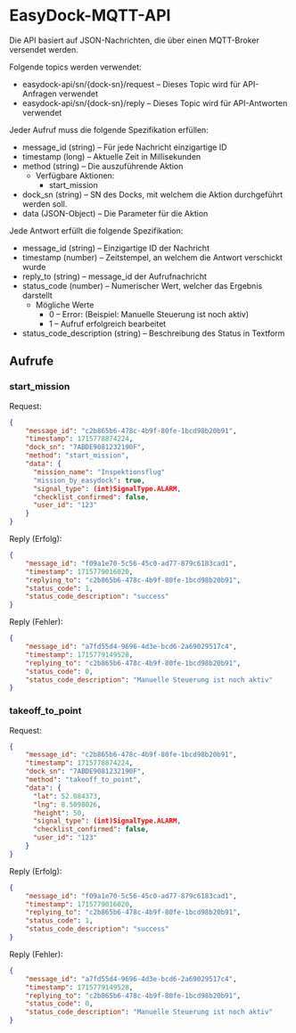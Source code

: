 # EasyDock-MQTT-API

Die API basiert auf JSON-Nachrichten, die über einen MQTT-Broker versendet
werden.

Folgende topics werden verwendet:

- easydock-api/sn/{dock-sn}/request – Dieses Topic wird für API-Anfragen verwendet
- easydock-api/sn/{dock-sn}/reply   – Dieses Topic wird für API-Antworten verwendet

Jeder Aufruf muss die folgende Spezifikation erfüllen:

- message_id (string) – Für jede Nachricht einzigartige ID
- timestamp (long) – Aktuelle Zeit in Millisekunden
- method (string) – Die auszuführende Aktion
  - Verfügbare Aktionen:
    - start_mission
- dock_sn (string) – SN des Docks, mit welchem die Aktion durchgeführt werden soll.
- data (JSON-Object) – Die Parameter für die Aktion

Jede Antwort erfüllt die folgende Spezifikation:
- message_id (string) – Einzigartige ID der Nachricht
- timestamp (number) – Zeitstempel, an welchem die Antwort verschickt wurde
- reply_to (string) – message_id der Aufrufnachricht
- status_code (number) – Numerischer Wert, welcher das Ergebnis darstellt
  - Mögliche Werte    
    - 0 – Error: (Beispiel: Manuelle Steuerung ist noch aktiv)
    - 1 – Aufruf erfolgreich bearbeitet
- status_code_description (string) – Beschreibung des Status in Textform

## Aufrufe
### start_mission
Request:

````json
{
    "message_id": "c2b865b6-478c-4b9f-80fe-1bcd98b20b91",
    "timestamp": 1715778874224,
    "dock_sn": "7ABDE9081232190F",
    "method": "start_mission",
    "data": {
      "mission_name": "Inspektionsflug"
      "mission_by_easydock": true,
      "signal_type": (int)SignalType.ALARM,
      "checklist_confirmed": false,
      "user_id": "123"
    }
}
````

Reply (Erfolg):

````json
{
    "message_id": "f09a1e70-5c56-45c0-ad77-879c6183cad1",
    "timestamp": 1715779016020,
    "replying_to": "c2b865b6-478c-4b9f-80fe-1bcd98b20b91",
    "status_code": 1,
    "status_code_description": "success"
}
````

Reply (Fehler):

````json
{
    "message_id": "a7fd55d4-9696-4d3e-bcd6-2a69029517c4",
    "timestamp": 1715779149528,
    "replying_to": "c2b865b6-478c-4b9f-80fe-1bcd98b20b91",
    "status_code": 0,
    "status_code_description": "Manuelle Steuerung ist noch aktiv"
}
````

### takeoff_to_point

Request:

````json
{
    "message_id": "c2b865b6-478c-4b9f-80fe-1bcd98b20b91",
    "timestamp": 1715778874224,
    "dock_sn": "7ABDE9081232190F",
    "method": "takeoff_to_point",
    "data": {
      "lat": 52.084373,
      "lng": 8.5098026,
      "height": 50,
      "signal_type": (int)SignalType.ALARM,
      "checklist_confirmed": false,
      "user_id": "123"
    }
}
````

Reply (Erfolg):

````json
{
    "message_id": "f09a1e70-5c56-45c0-ad77-879c6183cad1",
    "timestamp": 1715779016020,
    "replying_to": "c2b865b6-478c-4b9f-80fe-1bcd98b20b91",
    "status_code": 1,
    "status_code_description": "success"
}
````

Reply (Fehler):

````json
{
    "message_id": "a7fd55d4-9696-4d3e-bcd6-2a69029517c4",
    "timestamp": 1715779149528,
    "replying_to": "c2b865b6-478c-4b9f-80fe-1bcd98b20b91",
    "status_code": 0,
    "status_code_description": "Manuelle Steuerung ist noch aktiv"
}
````